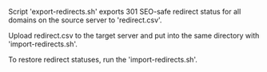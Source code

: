 Script 'export-redirects.sh' exports 301 SEO-safe redirect status for all domains on the source server to 'redirect.csv'.

Upload redirect.csv to the target server and put into the same directory with 'import-redirects.sh'.

To restore redirect statuses, run the 'import-redirects.sh'.